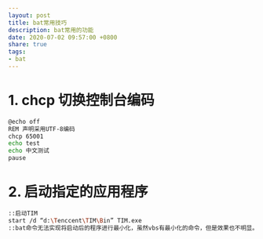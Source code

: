 ```yaml
---
layout: post
title: bat常用技巧
description: bat常用的功能
date: 2020-07-02 09:57:00 +0800
share: true
tags:
- bat
---
```


# 1. chcp 切换控制台编码

```bash
@echo off
REM 声明采用UTF-8编码
chcp 65001
echo test
echo 中文测试
pause
```

# 2. 启动指定的应用程序

```bash
::启动TIM
start /d “d:\Tenccent\TIM\Bin” TIM.exe
::bat命令无法实现将启动后的程序进行最小化，虽然vbs有最小化的命令，但是效果也不明显。 
```

